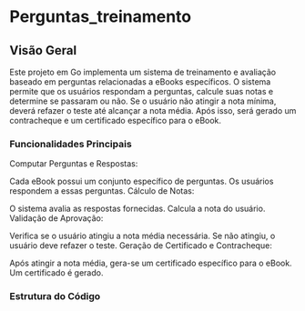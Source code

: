 # Perguntas_treinamento
## Visão Geral
Este projeto em Go implementa um sistema de treinamento e avaliação baseado em perguntas relacionadas a eBooks específicos. O sistema permite que os usuários respondam a perguntas, calcule suas notas e determine se passaram ou não. Se o usuário não atingir a nota mínima, deverá refazer o teste até alcançar a nota média. Após isso, será gerado um contracheque e um certificado específico para o eBook.

### Funcionalidades Principais
Computar Perguntas e Respostas:

Cada eBook possui um conjunto específico de perguntas.
Os usuários respondem a essas perguntas.
Cálculo de Notas:

O sistema avalia as respostas fornecidas.
Calcula a nota do usuário.
Validação de Aprovação:

Verifica se o usuário atingiu a nota média necessária.
Se não atingiu, o usuário deve refazer o teste.
Geração de Certificado e Contracheque:

Após atingir a nota média, gera-se um certificado específico para o eBook.
Um certificado é gerado.
### Estrutura do Código

